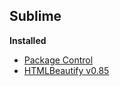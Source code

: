 ## Sublime

**Installed**
* [Package Control](https://packagecontrol.io/installation)
* [HTMLBeautify v0.85](https://packagecontrol.io/packages/HTMLBeautify)
